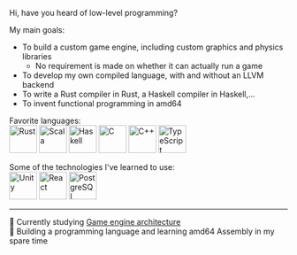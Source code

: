 Hi, have you heard of low-level programming?

My main goals:
* To build a custom game engine, including custom graphics and physics libraries
  * No requirement is made on whether it can actually run a game
* To develop my own compiled language, with and without an LLVM backend
* To write a Rust compiler in Rust, a Haskell compiler in Haskell,...
* To invent functional programming in amd64

Favorite languages: \
<img src="https://cdn.jsdelivr.net/gh/devicons/devicon/icons/rust/rust-plain.svg" width="50px" alt="Rust" title="Rust" />
<img src="https://cdn.jsdelivr.net/gh/devicons/devicon/icons/scala/scala-original.svg" width="50px" alt="Scala" title="Scala" />
<img src="https://cdn.jsdelivr.net/gh/devicons/devicon/icons/haskell/haskell-original.svg" width="50px" alt="Haskell" title="Haskell" />
<img src="https://cdn.jsdelivr.net/gh/devicons/devicon/icons/c/c-line.svg" width="50px" alt="C" title="C" />
<img src="https://cdn.jsdelivr.net/gh/devicons/devicon/icons/cplusplus/cplusplus-line.svg" width="50px" alt="C++" title="C++" />
<img src="https://cdn.jsdelivr.net/gh/devicons/devicon/icons/typescript/typescript-plain.svg" width="50px" alt="TypeScript" title="TypeScript" />

Some of the technologies I've learned to use:  \
<img src="https://cdn.jsdelivr.net/gh/devicons/devicon/icons/unity/unity-original.svg" width="50px" alt="Unity" title="Unity" />
<img src="https://cdn.jsdelivr.net/gh/devicons/devicon/icons/react/react-original.svg" width="50px" alt="React" title="React" />
<img src="https://cdn.jsdelivr.net/gh/devicons/devicon/icons/postgresql/postgresql-original.svg" width="50px" alt="PostgreSQL" title="PostgreSQL" />

***

📖 Currently studying [Game engine architecture](https://www.gameenginebook.com/)  \
🔭 Building a programming language and learning amd64 Assembly in my spare time

